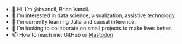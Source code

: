 - 👋 Hi, I’m @bvancil, Brian Vancil.
- 👀 I’m interested in data science, visualization, assistive technology.
- 🌱 I’m currently learning Julia and causal inference.
- 💞️ I’m looking to collaborate on small projects to make lives better.
- 📫 How to reach me: GitHub or <a rel="me" href="https://fosstodon.org/@bvancil">Mastodon</a>

<!---
bvancil/bvancil is a ✨ special ✨ repository because its `README.md` (this file) appears on your GitHub profile.
You can click the Preview link to take a look at your changes.
--->
